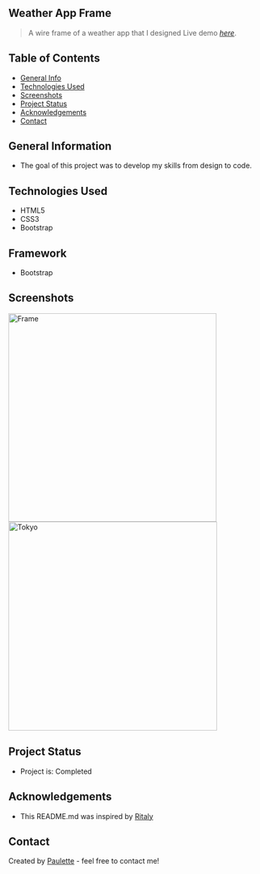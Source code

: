 ## Weather App Frame
>A wire frame of a weather app that I designed
> Live demo [_here_](https://paulette-zaldivar-flores.github.io/Weather-App-Frame/).

## Table of Contents
* [General Info](#general-information)
* [Technologies Used](#technologies-used)
* [Screenshots](#screenshots)
* [Project Status](#project-status)
* [Acknowledgements](#acknowledgements)
* [Contact](#contact)


## General Information
<ul><li>The goal of this project was to develop my skills from design to code.</li></ul>


## Technologies Used
<ul>
  <li>HTML5</li>
  <li>CSS3</li>
  <li>Bootstrap</li> </ul>
  
  ## Framework 
<ul>
  <li>Bootstrap</li></ul>
  



## Screenshots
<img width="412" alt="Frame" src="https://user-images.githubusercontent.com/96970580/153133665-d34b17af-d618-4fe5-9911-9f563a4781b2.png">

<img width="413" alt="Tokyo" src="https://user-images.githubusercontent.com/96970580/153133690-ad6cf7a5-2a18-483f-8490-81e874d75a6f.png">







## Project Status
<ul>
<li>Project is: Completed</li></ul>




## Acknowledgements
 
  <ul><li>This README.md was inspired by <a href ="https://github.com/ritaly"> Ritaly</a></li></ul>


## Contact
Created by [Paulette](https://pzf.netlify.app/) - feel free to contact me!






































